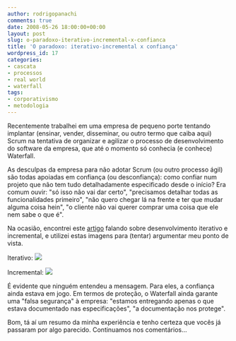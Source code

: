 ```yaml
---
author: rodrigopanachi
comments: true
date: 2008-05-26 18:00:00+00:00
layout: post
slug: o-paradoxo-iterativo-incremental-x-confianca
title: 'O paradoxo: iterativo-incremental x confiança'
wordpress_id: 17
categories:
- cascata
- processos
- real world
- waterfall
tags:
- corporativismo
- metodologia
---
```


Recentemente trabalhei em uma empresa de pequeno porte tentando implantar (ensinar, vender, disseminar, ou outro termo que caiba aqui) Scrum na tentativa de organizar e agilizar o processo de desenvolvimento do software da empresa, que até o momento só conhecia (e conhece) Waterfall.

As desculpas da empresa para não adotar Scrum (ou outro processo ágil) são todas apoiadas em confiança (ou desconfiança): como confiar num projeto que não tem tudo detalhadamente especificado desde o início? Era comum ouvir: "só isso não vai dar certo", "precisamos detalhar todas as funcionalidades primeiro", "não quero chegar lá na frente e ter que mudar alguma coisa hein", "o cliente não vai querer comprar uma coisa que ele nem sabe o que é".

Na ocasião, encontrei este [artigo](http://www.agileproductdesign.com/blog/dont_know_what_i_want.html) falando sobre desenvolvimento iterativo e incremental, e utilizei estas imagens para (tentar) argumentar meu ponto de vista.

Iterativo:
[![](http://bp3.blogger.com/_5zxY-DmU9a8/SDr7jaCyLPI/AAAAAAAAAAU/KpwkWCPETcU/s320/incrementing.jpg)](http://bp3.blogger.com/_5zxY-DmU9a8/SDr7jaCyLPI/AAAAAAAAAAU/KpwkWCPETcU/s1600-h/incrementing.jpg)

Incremental:
[![](http://bp1.blogger.com/_5zxY-DmU9a8/SDr7b6CyLOI/AAAAAAAAAAM/SAcQqmmkHZA/s320/iterating.jpg)](http://bp1.blogger.com/_5zxY-DmU9a8/SDr7b6CyLOI/AAAAAAAAAAM/SAcQqmmkHZA/s1600-h/iterating.jpg)

É evidente que ninguém entendeu a mensagem. Para eles, a confiança ainda estava em jogo. Em termos de proteção, o Waterfall ainda garante uma "falsa segurança" à empresa: "estamos entregando apenas o que estava documentado nas especificações", "a documentação nos protege".

Bom, tá aí um resumo da minha experiência e tenho certeza que vocês já passaram por algo parecido. Continuamos nos comentários...

